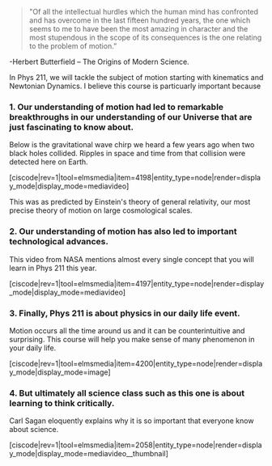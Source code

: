 >"Of all the intellectual hurdles which the human mind has confronted and has overcome in the last fifteen hundred years, the one which seems to me to have been the most amazing in character and the most stupendous in the scope of its consequences is the one relating to the problem of motion.”

-Herbert Butterfield – The Origins of Modern Science. 

In Phys 211, we will tackle the subject of motion starting with kinematics and Newtonian Dynamics. I believe this course is particuarly important because

### 1. Our understanding of motion had led to remarkable breakthroughs in our understanding of our Universe that are just fascinating to know about.  

Below is the gravitational wave chirp we heard a few years ago when two black holes collided. Ripples in space and time from that collision were detected here on Earth. 

[ciscode|rev=1|tool=elmsmedia|item=4198|entity_type=node|render=display_mode|display_mode=mediavideo]

This was as predicted by Einstein's theory of general relativity, our most precise theory of motion on large cosmological scales. 

### 2. Our understanding of motion has also led to important technological advances. 

This video from NASA mentions almost every single concept that you will learn in Phys 211 this year. 

[ciscode|rev=1|tool=elmsmedia|item=4197|entity_type=node|render=display_mode|display_mode=mediavideo]

### 3.  Finally, Phys 211 is about physics in our daily life event. 

Motion occurs all the time around us and it can be counterintuitive and surprising. This course will help you make sense of many phenomenon in your daily life. 

[ciscode|rev=1|tool=elmsmedia|item=4200|entity_type=node|render=display_mode|display_mode=image]

### 4. But ultimately all science class such as this one is about learning to think critically. 

Carl Sagan eloquently explains why it is so important that everyone know about science. 

[ciscode|rev=1|tool=elmsmedia|item=2058|entity_type=node|render=display_mode|display_mode=mediavideo__thumbnail]

